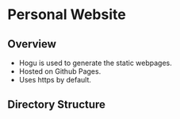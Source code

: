 # Personal Website
## Overview
- Hogu is used to generate the static webpages.
- Hosted on Github Pages.
- Uses https by default.

## Directory Structure

